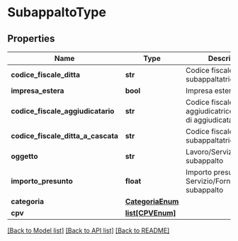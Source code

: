 # SubappaltoType

## Properties
Name | Type | Description | Notes
------------ | ------------- | ------------- | -------------
**codice_fiscale_ditta** | **str** | Codice fiscale ditta subappaltatrice | 
**impresa_estera** | **bool** | Impresa estera? | 
**codice_fiscale_aggiudicatario** | **str** | Codice fiscale ditta aggiudicatrice nel caso di aggiudicatari multipli | [optional] 
**codice_fiscale_ditta_a_cascata** | **str** | Codice fiscale ditta subappaltatrice | [optional] 
**oggetto** | **str** | Lavoro/Servizio/Fornitura subappalto | [optional] 
**importo_presunto** | **float** | Importo presunto Lavoro/ Servizio/Fornitura, subappalto | 
**categoria** | [**CategoriaEnum**](CategoriaEnum.md) |  | 
**cpv** | [**list[CPVEnum]**](CPVEnum.md) |  | 

[[Back to Model list]](../README.md#documentation-for-models) [[Back to API list]](../README.md#documentation-for-api-endpoints) [[Back to README]](../README.md)

